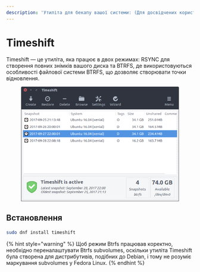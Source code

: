 ```yaml
---
description: 'Утиліта для бекапу вашої системи: (Для досвідчених користувачів.)'
---
```


# Timeshift

Timeshift — це утиліта, яка працює в двох режимах: RSYNC для створення повних знімків вашого диска та BTRFS, де використовуються особливості файлової системи BTRFS, що дозволяє створювати точки відновлення.

<figure><img src="../../.gitbook/assets/image (86).png" alt=""><figcaption></figcaption></figure>

## Встановлення

```bash
sudo dnf install timeshift
```

{% hint style="warning" %}
Щоб режим Btrfs працював коректно, необхідно переналаштувати Btrfs subvolumes, оскільки утиліта Timeshift була створена для дистрибутивів, подібних до Debian, і тому не розуміє маркування subvolumes у Fedora Linux.
{% endhint %}
